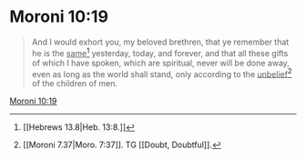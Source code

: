 # Moroni 10:19

> And I would exhort you, my beloved brethren, that ye remember that he is the <u>same</u>[^a] yesterday, today, and forever, and that all these gifts of which I have spoken, which are spiritual, never will be done away, even as long as the world shall stand, only according to the <u>unbelief</u>[^b] of the children of men.

[Moroni 10:19](https://www.churchofjesuschrist.org/study/scriptures/bofm/moro/10?lang=eng&id=p19#p19)


[^a]: [[Hebrews 13.8|Heb. 13:8.]]
[^b]: [[Moroni 7.37|Moro. 7:37]]. TG [[Doubt, Doubtful]].
